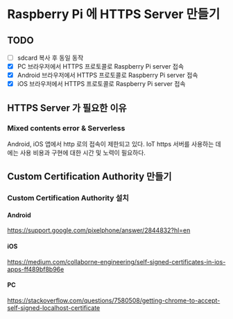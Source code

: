 # Raspberry Pi 에 HTTPS Server 만들기
## TODO
* [ ] sdcard 복사 후 동일 동작
* [x] PC 브라우저에서 HTTPS 프로토콜로 Raspberry Pi server 접속
* [x] Android 브라우저에서 HTTPS 프로토콜로 Raspberry Pi server 접속
* [x] iOS 브라우저에서 HTTPS 프로토콜로 Raspberry Pi server 접속
## HTTPS Server 가 필요한 이유
### Mixed contents error & Serverless
Android, iOS 앱에서 http 로의 접속이 제한되고 있다.
IoT https 서버를 사용하는 데에는 사용 비용과 구현에 대한 시간 및 노력이 필요하다.
## Custom Certification Authority 만들기
### Custom Certification Authority 설치
#### Android
https://support.google.com/pixelphone/answer/2844832?hl=en
#### iOS
https://medium.com/collaborne-engineering/self-signed-certificates-in-ios-apps-ff489bf8b96e
#### PC
https://stackoverflow.com/questions/7580508/getting-chrome-to-accept-self-signed-localhost-certificate

